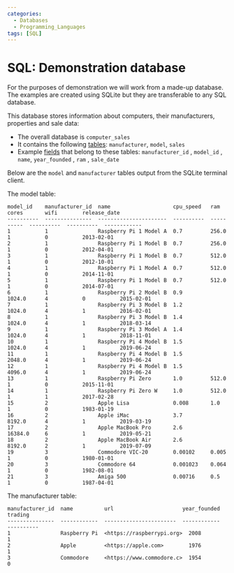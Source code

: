 ```yaml
---
categories:
  - Databases
  - Programming_Languages
tags: [SQL]
---
```


# SQL: Demonstration database

For the purposes of demonstration we will work from a made-up database. The examples are created using SQLite but they are transferable to any SQL database.

This database stores information about computers, their manufacturers, properties and sale data:

- The overall database is `computer_sales`
- It contains the following [tables](/Databases/Relational_database_architecture.md#table): `manufacturer`, `model`, `sales`
- Example [fields](/Databases/Relational_database_architecture.md#field) that belong to these tables: `manufacturer_id` , `model_id` , `name`, `year_founded` , `ram` , `sale_date`

Below are the `model` and `manufacturer` tables output from the SQLite terminal client.

The model table:

```
model_id    manufacturer_id  name                    cpu_speed   ram         cores       wifi        release_date
----------  ---------------  ----------------------  ----------  ----------  ----------  ----------  ------------
1           1                Raspberry Pi 1 Model A  0.7         256.0       1           0           2013-02-01
2           1                Raspberry Pi 1 Model B  0.7         256.0       1           0           2012-04-01
3           1                Raspberry Pi 1 Model B  0.7         512.0       1           0           2012-10-01
4           1                Raspberry Pi 1 Model A  0.7         512.0       1           0           2014-11-01
5           1                Raspberry Pi 1 Model B  0.7         512.0       1           0           2014-07-01
6           1                Raspberry Pi 2 Model B  0.9         1024.0      4           0           2015-02-01
7           1                Raspberry Pi 3 Model B  1.2         1024.0      4           1           2016-02-01
8           1                Raspberry Pi 3 Model B  1.4         1024.0      4           1           2018-03-14
9           1                Raspberry Pi 3 Model A  1.4         1024.0      4           1           2018-11-01
10          1                Raspberry Pi 4 Model B  1.5         1024.0      4           1           2019-06-24
11          1                Raspberry Pi 4 Model B  1.5         2048.0      4           1           2019-06-24
12          1                Raspberry Pi 4 Model B  1.5         4096.0      4           1           2019-06-24
13          1                Raspberry Pi Zero       1.0         512.0       1           0           2015-11-01
14          1                Raspberry Pi Zero W     1.0         512.0       1           1           2017-02-28
15          2                Apple Lisa              0.008       1.0         1           0           1983-01-19
16          2                Apple iMac              3.7         8192.0      4           1           2019-03-19
17          2                Apple MacBook Pro       2.6         16384.0     6           1           2019-05-21
18          2                Apple MacBook Air       2.6         8192.0      2           1           2019-07-09
19          3                Commodore VIC-20        0.00102     0.005       1           0           1980-01-01
20          3                Commodore 64            0.001023    0.064       1           0           1982-08-01
21          3                Amiga 500               0.00716     0.5         1           0           1987-04-01
```

The manufacturer table:

```
manufacturer_id  name          url                      year_founded  trading
---------------  ------------  -----------------------  ------------  ----------
1                Raspberry Pi  <https://raspberrypi.org>  2008          1
2                Apple         <https://apple.com>        1976          1
3                Commodore     <https://www.commodore.c>  1954          0
```
